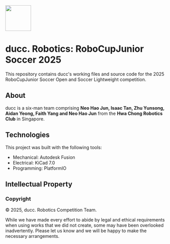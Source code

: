 <img src="assets/icons/logo.png" alt="" width="80"/>

# ducc. Robotics: RoboCupJunior Soccer 2025

This repository contains ducc's working files and source code for the 2025 RoboCupJunior Soccer Open and Soccer Lightweight competition.

## About

ducc is a six-man team comprising **Neo Hao Jun, Isaac Tan, Zhu Yunsong, Aidan Yeong, Faith Yang and Neo Hao Jun** from the **Hwa Chong Robotics Club** in Singapore.

## Technologies

This project was built with the following tools:

- Mechanical: Autodesk Fusion
- Electrical: KiCad 7.0
- Programming: PlatformIO

## Intellectual Property

### Copyright

© 2025, ducc. Robotics Competition Team.

While we have made every effort to abide by legal and ethical requirements when using works that we did not create, some may have been overlooked inadvertently. Please let us know and we will be happy to make the necessary arrangements.
